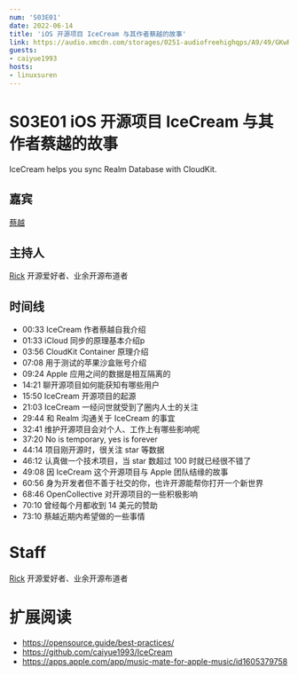 ```yaml
---
num: 'S03E01'
date: 2022-06-14
title: 'iOS 开源项目 IceCream 与其作者蔡越的故事'
link: https://audio.xmcdn.com/storages/0251-audiofreehighqps/A9/49/GKwRIJEGfjXfAk1DwAFq5SuH.m4a
guests:
- caiyue1993
hosts:
- linuxsuren
---
```


# S03E01 iOS 开源项目 IceCream 与其作者蔡越的故事
IceCream helps you sync Realm Database with CloudKit.

## 嘉宾
[蔡越](https://github.com/caiyue1993)

## 主持人
[Rick](https://github.com/linuxsuren) 开源爱好者、业余开源布道者

## 时间线
* 00:33 IceCream 作者蔡越自我介绍
* 01:33 iCloud 同步的原理基本介绍p
* 03:56 CloudKit Container 原理介绍
* 07:08 用于测试的苹果沙盒账号介绍
* 09:24 Apple 应用之间的数据是相互隔离的
* 14:21 聊开源项目如何能获知有哪些用户
* 15:50 IceCream 开源项目的起源
* 21:03 IceCream 一经问世就受到了圈内人士的关注
* 29:44 和 Realm 沟通关于 IceCream 的事宜
* 32:41 维护开源项目会对个人、工作上有哪些影响呢
* 37:20 No is temporary, yes is forever
* 44:14 项目刚开源时，很关注 star 等数据
* 46:12 认真做一个技术项目，当 star 数超过 100 时就已经很不错了
* 49:08 因 IceCream 这个开源项目与 Apple 团队结缘的故事
* 60:56 身为开发者但不善于社交的你，也许开源能帮你打开一个新世界
* 68:46 OpenCollective 对开源项目的一些积极影响
* 70:10 曾经每个月都收到 14 美元的赞助
* 73:10 蔡越近期内希望做的一些事情

# Staff
[Rick](https://github.com/linuxsuren) 开源爱好者、业余开源布道者

# 扩展阅读
* https://opensource.guide/best-practices/
* https://github.com/caiyue1993/IceCream
* https://apps.apple.com/app/music-mate-for-apple-music/id1605379758
